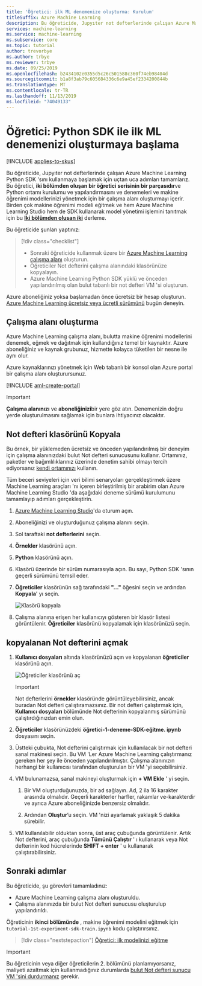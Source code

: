 ```yaml
---
title: 'Öğretici: ilk ML denemenize oluşturma: Kurulum'
titleSuffix: Azure Machine Learning
description: Bu öğreticide, Jupyıter not defterlerinde çalışan Azure Machine Learning Python SDK 'sını kullanmaya başlayacaksınız.  1\. Bölüm 'de, denemeleri ve ML modellerini yönetebileceğiniz bir çalışma alanı oluşturursunuz.
services: machine-learning
ms.service: machine-learning
ms.subservice: core
ms.topic: tutorial
author: trevorbye
ms.author: trbye
ms.reviewer: trbye
ms.date: 09/25/2019
ms.openlocfilehash: b2434102e0355d5c26c501588c360f74eb98404d
ms.sourcegitcommit: b1a8f3ab79c605684336c6e9a45ef2334200844b
ms.translationtype: MT
ms.contentlocale: tr-TR
ms.lasthandoff: 11/13/2019
ms.locfileid: "74049133"
---
```

# <a name="tutorial-get-started-creating-your-first-ml-experiment-with-the-python-sdk"></a>Öğretici: Python SDK ile ilk ML denemenizi oluşturmaya başlama
[!INCLUDE [applies-to-skus](../../../includes/aml-applies-to-basic-enterprise-sku.md)]

Bu öğreticide, Jupyıter not defterlerinde çalışan Azure Machine Learning Python SDK 'sını kullanmaya başlamak için uçtan uca adımları tamamlarız. Bu öğretici, **iki bölümden oluşan bir öğretici serisinin bir parçasıdır**ve Python ortamı kurulumu ve yapılandırmasını ve denemeleri ve makine öğrenimi modellerinizi yönetmek için bir çalışma alanı oluşturmayı içerir. Birden çok makine öğrenimi modeli eğitmek ve hem Azure Machine Learning Studio hem de SDK kullanarak model yönetimi işlemini tanıtmak için bu [**Iki bölümden oluşan iki**](tutorial-1st-experiment-sdk-train.md) derleme.

Bu öğreticide şunları yaptınız:

> [!div class="checklist"]
> * Sonraki öğreticide kullanmak üzere bir [Azure Machine Learning çalışma alanı](concept-workspace.md) oluşturun.
> * Öğreticiler Not defterini çalışma alanındaki klasörünüze kopyalayın.
> * Azure Machine Learning Python SDK yüklü ve önceden yapılandırılmış olan bulut tabanlı bir not defteri VM 'si oluşturun.


Azure aboneliğiniz yoksa başlamadan önce ücretsiz bir hesap oluşturun. [Azure Machine Learning ücretsiz veya ücretli sürümünü](https://aka.ms/AMLFree) bugün deneyin.

## <a name="create-a-workspace"></a>Çalışma alanı oluşturma

Azure Machine Learning çalışma alanı, bulutta makine öğrenimi modellerini denemek, eğmek ve dağıtmak için kullandığınız temel bir kaynaktır. Azure aboneliğiniz ve kaynak grubunuz, hizmette kolayca tüketilen bir nesne ile aynı olur. 

Azure kaynaklarınızı yönetmek için Web tabanlı bir konsol olan Azure portal bir çalışma alanı oluşturursunuz. 

[!INCLUDE [aml-create-portal](../../../includes/aml-create-in-portal.md)]

>[!IMPORTANT] 
> **Çalışma alanınızı** ve **aboneliğinizi**bir yere göz atın. Denemenizin doğru yerde oluşturulmasını sağlamak için bunlara ihtiyacınız olacaktır. 


## <a name="azure"></a>Not defteri klasörünü Kopyala

Bu örnek, bir yüklemeden ücretsiz ve önceden yapılandırılmış bir deneyim için çalışma alanınızdaki bulut Not defteri sunucusunu kullanır. Ortamınız, paketler ve bağımlılıklarınız üzerinde denetim sahibi olmayı tercih ediyorsanız [kendi ortamınızı](how-to-configure-environment.md#local) kullanın.

Tüm beceri seviyeleri için veri bilimi senaryoları gerçekleştirmek üzere Machine Learning araçları 'nı içeren birleştirilmiş bir arabirim olan Azure Machine Learning Studio 'da aşağıdaki deneme sürümü kurulumunu tamamlayıp adımları gerçekleştirin.

1. [Azure Machine Learning Studio](https://ml.azure.com/)'da oturum açın.

1. Aboneliğinizi ve oluşturduğunuz çalışma alanını seçin.

1. Sol taraftaki **not defterlerini** seçin.

1. **Örnekler** klasörünü açın.

1. **Python** klasörünü açın.

1. Klasörü üzerinde bir sürüm numarasıyla açın.  Bu sayı, Python SDK 'sının geçerli sürümünü temsil eder.

1. **Öğreticiler** klasörünün sağ tarafındaki **"..."** öğesini seçin ve ardından **Kopyala**' yı seçin.

    ![Klasörü kopyala](media/tutorial-1st-experiment-sdk-setup/clone-tutorials.png)

1. Çalışma alanına erişen her kullanıcıyı gösteren bir klasör listesi görüntülenir.  **Öğreticiler** klasörünü kopyalamak için klasörünüzü seçin.

## <a name="a-nameopenopen-the-cloned-notebook"></a>kopyalanan Not defterini açmak <a name="open">

1. **Kullanıcı dosyaları** altında klasörünüzü açın ve kopyalanan **öğreticiler** klasörünü açın.

    ![Öğreticiler klasörünü aç](media/tutorial-1st-experiment-sdk-setup/expand-user-folder.png)

    > [!IMPORTANT]
    > Not defterlerini **örnekler** klasöründe görüntüleyebilirsiniz, ancak buradan Not defteri çalıştıramazsınız.  Bir not defteri çalıştırmak için, **Kullanıcı dosyaları** bölümünde Not defterinin kopyalanmış sürümünü çalıştırdığınızdan emin olun.
    
1. **Öğreticiler** klasörünüzdeki **öğretici-1-deneme-SDK-eğitme. ipynb** dosyasını seçin.

1. Üstteki çubukta, Not defterini çalıştırmak için kullanılacak bir not defteri sanal makinesi seçin. Bu VM 'Ler Azure Machine Learning çalıştırmanız gereken her şey ile önceden yapılandırılmıştır. Çalışma alanınızın herhangi bir kullanıcısı tarafından oluşturulan bir VM 'yi seçebilirsiniz. 

1. VM bulunamazsa, sanal makineyi oluşturmak için **+ VM Ekle** ' yi seçin. 

    1. Bir VM oluşturduğunuzda, bir ad sağlayın.  Ad, 2 ila 16 karakter arasında olmalıdır. Geçerli karakterler harfler, rakamlar ve-karakterdir ve ayrıca Azure aboneliğinizde benzersiz olmalıdır.

    1. Ardından **Oluştur**’u seçin. VM 'nizi ayarlamak yaklaşık 5 dakika sürebilir.

1. VM kullanılabilir olduktan sonra, üst araç çubuğunda görüntülenir.  Artık Not defterini, araç çubuğunda **Tümünü Çalıştır** ' ı kullanarak veya Not defterinin kod hücrelerinde **SHIFT + enter** ' u kullanarak çalıştırabilirsiniz.


## <a name="next-steps"></a>Sonraki adımlar

Bu öğreticide, şu görevleri tamamladınız:

* Azure Machine Learning çalışma alanı oluşturuldu.
* Çalışma alanınızda bir bulut Not defteri sunucusu oluşturulup yapılandırıldı.

Öğreticinin **ikinci bölümünde** , makine öğrenimi modelini eğitmek için `tutorial-1st-experiment-sdk-train.ipynb` kodu çalıştırırsınız. 

> [!div class="nextstepaction"]
> [Öğretici: ilk modelinizi eğitme](tutorial-1st-experiment-sdk-train.md)

> [!IMPORTANT]
> Bu öğreticinin veya diğer öğreticilerin 2. bölümünü planlamıyorsanız, maliyeti azaltmak için kullanmadığınız durumlarda [bulut Not defteri sunucu VM 'sini durdurmanız](tutorial-1st-experiment-sdk-train.md#clean-up-resources) gerekir.


